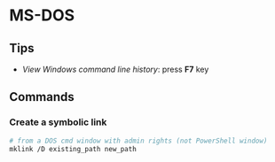 # MS-DOS

## Tips

* _View Windows command line history_: press **F7** key

## Commands

### Create a symbolic link

```bash
# from a DOS cmd window with admin rights (not PowerShell window)
mklink /D existing_path new_path
```
